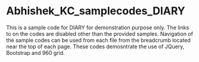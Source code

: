 Abhishek_KC_samplecodes_DIARY
=============================

This is a sample code for DIARY for demonstration purpose only.
The links to on the codes are disabled other than the provided samples.
Navigation of the sample codes can be used from each file from the breadcrumb located
near the top of each page. These codes demosntrate the use of JQuery, Bootstrap and 960 grid.
